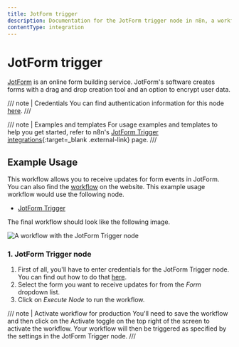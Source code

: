 ```yaml
---
title: JotForm trigger
description: Documentation for the JotForm trigger node in n8n, a workflow automation platform. Includes details of operations and configuration, and links to examples and credentials information.
contentType: integration
---
```


# JotForm trigger

[JotForm](https://www.jotform.com/) is an online form building service. JotForm's software creates forms with a drag and drop creation tool and an option to encrypt user data.

/// note | Credentials
You can find authentication information for this node [here](/integrations/builtin/credentials/jotform/).
///

///  note  | Examples and templates
For usage examples and templates to help you get started, refer to n8n's [JotForm Trigger integrations](https://n8n.io/integrations/jotform-trigger/){:target=_blank .external-link} page.
///

## Example Usage

This workflow allows you to receive updates for form events in JotForm. You can also find the [workflow](https://n8n.io/workflows/541) on the website. This example usage workflow would use the following node.

- [JotForm Trigger]()

The final workflow should look like the following image.

![A workflow with the JotForm Trigger node](/_images/integrations/builtin/trigger-nodes/jotformtrigger/workflow.png)


### 1. JotForm Trigger node

1. First of all, you'll have to enter credentials for the JotForm Trigger node. You can find out how to do that [here](/integrations/builtin/credentials/jotform/).
2. Select the form you want to receive updates for from the *Form* dropdown list.
3. Click on *Execute Node* to run the workflow.

/// note | Activate workflow for production
You'll need to save the workflow and then click on the Activate toggle on the top right of the screen to activate the workflow. Your workflow will then be triggered as specified by the settings in the JotForm Trigger node.
///

